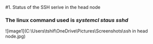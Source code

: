 #1. Status of the SSH serive in the head node 
### The linux command used is *systemcl staus sshd*
![image1](C:\Users\tshif\OneDrive\Pictures\Screenshots\ssh in head node.jpg)









